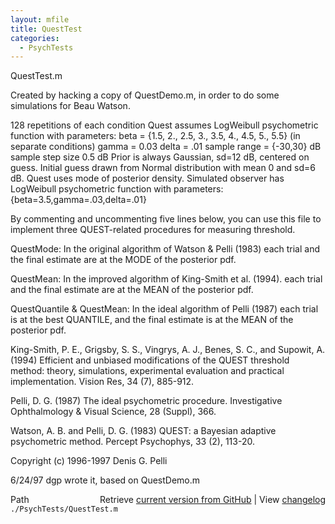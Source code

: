 ```yaml
---
layout: mfile
title: QuestTest
categories:
  - PsychTests
---
```


QuestTest.m

Created by hacking a copy of QuestDemo.m, in order to
do some simulations for Beau Watson.

128 repetitions of each condition
Quest assumes LogWeibull psychometric function with parameters:
beta = \{1.5, 2., 2.5, 3., 3.5, 4., 4.5, 5., 5.5\} \(in separate conditions\)
gamma = 0.03
delta = .01
sample range = \{\-30,30\} dB
sample step size 0.5 dB
Prior is always Gaussian, sd=12 dB, centered on guess.
Initial guess drawn from Normal distribution with mean 0 and sd=6 dB.
Quest uses mode of posterior density.
Simulated observer has LogWeibull psychometric function with parameters:
\{beta=3.5,gamma=.03,delta=.01\}


By commenting and uncommenting five lines below, you can use
this file to implement three QUEST\-related procedures for measuring
threshold.

QuestMode: In the original algorithm of Watson & Pelli \(1983\)
each trial and the final estimate are at the MODE of the posterior pdf.

QuestMean: In the improved algorithm of King\-Smith et al. \(1994\).
each trial and the final estimate are at the MEAN of the posterior pdf.

QuestQuantile & QuestMean: In the ideal algorithm of Pelli \(1987\)
each trial is at the best QUANTILE, and the final estimate is at
the MEAN of the posterior pdf.

King\-Smith, P. E., Grigsby, S. S., Vingrys, A. J., Benes, S. C., and Supowit, A.
\(1994\) Efficient and unbiased modifications of the QUEST threshold method: theory,
simulations, experimental evaluation and practical implementation.
Vision Res, 34 \(7\), 885\-912.

Pelli, D. G. \(1987\) The ideal psychometric procedure. Investigative Ophthalmology
& Visual Science, 28 \(Suppl\), 366.

Watson, A. B. and Pelli, D. G. \(1983\) QUEST: a Bayesian adaptive psychometric
method. Percept Psychophys, 33 \(2\), 113\-20.

Copyright \(c\) 1996\-1997 Denis G. Pelli

6/24/97  dgp    wrote it, based on QuestDemo.m


<div class="code_header" style="text-align:right;">
  <span style="float:left;">Path&nbsp;&nbsp;</span> <span class="counter">Retrieve <a href=
  "https://raw.github.com/Psychtoolbox-3/Psychtoolbox-3/beta/./PsychTests/QuestTest.m">current version from GitHub</a> | View <a href=
  "https://github.com/Psychtoolbox-3/Psychtoolbox-3/commits/beta/./PsychTests/QuestTest.m">changelog</a></span>
</div>
<div class="code">
  <code>./PsychTests/QuestTest.m</code>
</div>
